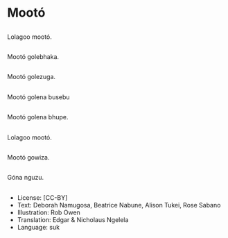 # Mootó

##
Lolagoo mootó.

##
Mootó golebhaka.

##
Mootó golezuga.

##
Mootó golena busebu

##
Mootó golena bhupe.

##
Lolagoo mootó.

##
Mootó gowiza.

##
Góna nguzu.

##
* License: [CC-BY]
* Text: Deborah Namugosa, Beatrice Nabune, Alison Tukei, Rose Sabano
* Illustration: Rob Owen
* Translation: Edgar & Nicholaus Ngelela
* Language: suk
